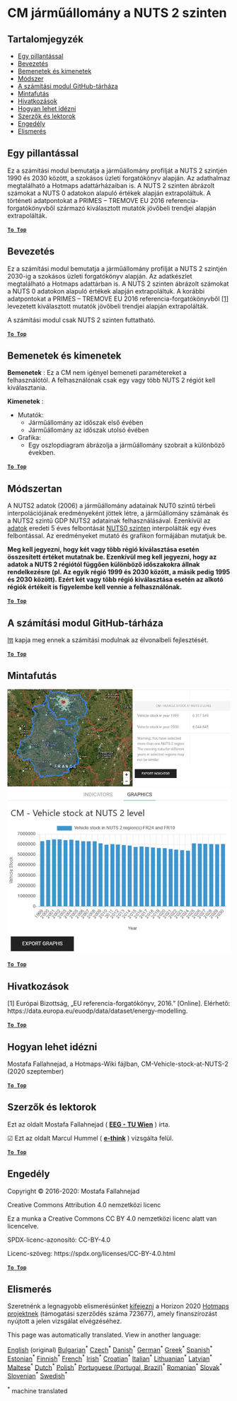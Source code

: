 <h1><a class="anchor" id="cm-vehicle-stock-at-nuts-2-level" href="#cm-vehicle-stock-at-nuts-2-level"><i class="fa fa-link"></i></a>CM járműállomány a NUTS 2 szinten</h1><h2><a class="anchor" id="table-of-contents" href="#table-of-contents"><i class="fa fa-link"></i></a> Tartalomjegyzék</h2><ul><li> <a href="#in-a-glance">Egy pillantással</a></li><li> <a href="#introduction">Bevezetés</a></li><li> <a href="#inputs-and-outputs">Bemenetek és kimenetek</a></li><li> <a href="#method">Módszer</a></li><li> <a href="#github-repository-of-this-calculation-module">A számítási modul GitHub-tárháza</a></li><li> <a href="#sample-run">Mintafutás</a></li><li> <a href="#references">Hivatkozások</a></li><li> <a href="#how-to-cite">Hogyan lehet idézni</a></li><li> <a href="#authors-and-reviewers">Szerzők és lektorok</a></li><li> <a href="#license">Engedély</a></li><li> <a href="#acknowledgement">Elismerés</a></li></ul><h2><a class="anchor" id="in-a-glance" href="#in-a-glance"><i class="fa fa-link"></i></a> Egy pillantással</h2><p> Ez a számítási modul bemutatja a járműállomány profilját a NUTS 2 szintjén 1990 és 2030 között, a szokásos üzleti forgatókönyv alapján. Az adathalmaz megtalálható a Hotmaps adattárházaiban is. A NUTS 2 szinten ábrázolt számokat a NUTS 0 adatokon alapuló értékek alapján extrapoláltuk. A történeti adatpontokat a PRIMES – TREMOVE EU 2016 referencia-forgatókönyvből származó kiválasztott mutatók jövőbeli trendjei alapján extrapolálták.</p><p> <a href="#table-of-contents"><strong><code>To Top</code></strong></a></p><h2><a class="anchor" id="introduction" href="#introduction"><i class="fa fa-link"></i></a> Bevezetés</h2><p> Ez a számítási modul bemutatja a járműállomány profilját a NUTS 2 szintjén 2030-ig a szokásos üzleti forgatókönyv alapján. Az adatkészlet megtalálható a Hotmaps adattárban is. A NUTS 2 szinten ábrázolt számokat a NUTS 0 adatokon alapuló értékek alapján extrapoláltuk. A korábbi adatpontokat a PRIMES – TREMOVE EU 2016 referencia-forgatókönyvből <a href="#references">[1]</a> levezetett kiválasztott mutatók jövőbeli trendjei alapján extrapolálták.</p><p> A számítási modul csak NUTS 2 szinten futtatható.</p><p> <a href="#table-of-contents"><strong><code>To Top</code></strong></a></p><h2><a class="anchor" id="inputs-and-outputs" href="#inputs-and-outputs"><i class="fa fa-link"></i></a> Bemenetek és kimenetek</h2><p> <strong>Bemenetek</strong> : Ez a CM nem igényel bemeneti paramétereket a felhasználótól. A felhasználónak csak egy vagy több NUTS 2 régiót kell kiválasztania.</p><p> <strong>Kimenetek</strong> :</p><ul><li> Mutatók:<ul><li> Járműállomány az időszak első évében</li><li> Járműállomány az időszak utolsó évében</li></ul></li><li> Grafika:<ul><li> Egy oszlopdiagram ábrázolja a járműállomány szobrait a különböző években.</li></ul></li></ul><p> <a href="#table-of-contents"><strong><code>To Top</code></strong></a></p><h2><a class="anchor" id="methodology" href="#methodology"><i class="fa fa-link"></i></a> Módszertan</h2><p> A NUTS2 adatok (2006) a járműállomány adatainak NUT0 szintű térbeli interpolációjának eredményeként jöttek létre, a járműállomány számának és a NUTS2 szintű GDP NUTS2 adatainak felhasználásával. Ezenkívül az <a href="https://gitlab.com/hotmaps/transport/nuts0">adatok</a> eredeti 5 éves felbontását <a href="https://gitlab.com/hotmaps/transport/nuts0">NUTS0 szinten</a> interpolálták egy éves felbontással. Az eredményeket mutató és grafikon formájában mutatjuk be.</p><p> <strong>Meg kell jegyezni, hogy két vagy több régió kiválasztása esetén összesített értéket mutatnak be. Ezenkívül meg kell jegyezni, hogy az adatok a NUTS 2 régiótól függően különböző időszakokra állnak rendelkezésre (pl. Az egyik régió 1999 és 2030 között, a másik pedig 1995 és 2030 között). Ezért két vagy több régió kiválasztása esetén az alkotó régiók értékeit is figyelembe kell vennie a felhasználónak.</strong></p><p> <a href="#table-of-contents"><strong><code>To Top</code></strong></a></p><h2><a class="anchor" id="github-repository-of-this-calculation-module" href="#github-repository-of-this-calculation-module"><i class="fa fa-link"></i></a> A számítási modul GitHub-tárháza</h2><p> <a href="https://github.com/HotMaps/vehicle_stock/tree/develop">Itt</a> kapja meg ennek a számítási modulnak az élvonalbeli fejlesztését.</p><p> <a href="#table-of-contents"><strong><code>To Top</code></strong></a></p><h2><a class="anchor" id="sample-run" href="#sample-run"><i class="fa fa-link"></i></a> Mintafutás</h2><img src="/en/CM-Vehicle-stock-at-NUTS-2-level/1.png"/><img src="/en/CM-Vehicle-stock-at-NUTS-2-level/2.png"/><p> <a href="#table-of-contents"><strong><code>To Top</code></strong></a></p><h2><a class="anchor" id="references" href="#references"><i class="fa fa-link"></i></a> Hivatkozások</h2><p> [1] Európai Bizottság, „EU referencia-forgatókönyv, 2016.” [Online]. Elérhető: https://data.europa.eu/euodp/data/dataset/energy-modelling.</p><p> <a href="#table-of-contents"><strong><code>To Top</code></strong></a></p><h2><a class="anchor" id="how-to-cite" href="#how-to-cite"><i class="fa fa-link"></i></a> Hogyan lehet idézni</h2><p> Mostafa Fallahnejad, a Hotmaps-Wiki fájlban, CM-Vehicle-stock-at-NUTS-2 (2020 szeptember)</p><p> <a href="#table-of-contents"><strong><code>To Top</code></strong></a></p><h2><a class="anchor" id="authors-and-reviewers" href="#authors-and-reviewers"><i class="fa fa-link"></i></a> Szerzők és lektorok</h2><p> Ezt az oldalt Mostafa Fallahnejad ( <strong><a href="https://eeg.tuwien.ac.at/">EEG - TU Wien</a></strong> ) írta.</p><p> ☑ Ezt az oldalt Marcul Hummel ( <strong><a href="https://e-think.ac.at">e-think</a></strong> ) vizsgálta felül.</p><p> <a href="#table-of-contents"><strong><code>To Top</code></strong></a></p><h2><a class="anchor" id="license" href="#license"><i class="fa fa-link"></i></a> Engedély</h2><p> Copyright © 2016-2020: Mostafa Fallahnejad</p><p> Creative Commons Attribution 4.0 nemzetközi licenc</p><p> Ez a munka a Creative Commons CC BY 4.0 nemzetközi licenc alatt van licencelve.</p><p> SPDX-licenc-azonosító: CC-BY-4.0</p><p> Licenc-szöveg: https://spdx.org/licenses/CC-BY-4.0.html</p><p> <a href="#table-of-contents"><strong><code>To Top</code></strong></a></p><h2><a class="anchor" id="acknowledgement" href="#acknowledgement"><i class="fa fa-link"></i></a> Elismerés</h2><p> Szeretnénk a legnagyobb elismerésünket <a href="https://www.hotmaps-project.eu">kifejezni</a> a Horizon 2020 <a href="https://www.hotmaps-project.eu">Hotmaps projektnek</a> (támogatási szerződés száma 723677), amely finanszírozást nyújtott a jelen vizsgálat elvégzéséhez.</p>
<!--- THIS IS A SUPER UNIQUE IDENTIFIER -->

This page was automatically translated. View in another language:

[English](../en/CM-Vehicle-stock-at-NUTS-2-level) (original) [Bulgarian](../bg/CM-Vehicle-stock-at-NUTS-2-level)<sup>\*</sup> [Czech](../cs/CM-Vehicle-stock-at-NUTS-2-level)<sup>\*</sup> [Danish](../da/CM-Vehicle-stock-at-NUTS-2-level)<sup>\*</sup> [German](../de/CM-Vehicle-stock-at-NUTS-2-level)<sup>\*</sup> [Greek](../el/CM-Vehicle-stock-at-NUTS-2-level)<sup>\*</sup> [Spanish](../es/CM-Vehicle-stock-at-NUTS-2-level)<sup>\*</sup> [Estonian](../et/CM-Vehicle-stock-at-NUTS-2-level)<sup>\*</sup> [Finnish](../fi/CM-Vehicle-stock-at-NUTS-2-level)<sup>\*</sup> [French](../fr/CM-Vehicle-stock-at-NUTS-2-level)<sup>\*</sup> [Irish](../ga/CM-Vehicle-stock-at-NUTS-2-level)<sup>\*</sup> [Croatian](../hr/CM-Vehicle-stock-at-NUTS-2-level)<sup>\*</sup>  [Italian](../it/CM-Vehicle-stock-at-NUTS-2-level)<sup>\*</sup> [Lithuanian](../lt/CM-Vehicle-stock-at-NUTS-2-level)<sup>\*</sup> [Latvian](../lv/CM-Vehicle-stock-at-NUTS-2-level)<sup>\*</sup> [Maltese](../mt/CM-Vehicle-stock-at-NUTS-2-level)<sup>\*</sup> [Dutch](../nl/CM-Vehicle-stock-at-NUTS-2-level)<sup>\*</sup> [Polish](../pl/CM-Vehicle-stock-at-NUTS-2-level)<sup>\*</sup> [Portuguese (Portugal, Brazil)](../pt/CM-Vehicle-stock-at-NUTS-2-level)<sup>\*</sup> [Romanian](../ro/CM-Vehicle-stock-at-NUTS-2-level)<sup>\*</sup> [Slovak](../sk/CM-Vehicle-stock-at-NUTS-2-level)<sup>\*</sup> [Slovenian](../sl/CM-Vehicle-stock-at-NUTS-2-level)<sup>\*</sup> [Swedish](../sv/CM-Vehicle-stock-at-NUTS-2-level)<sup>\*</sup> 

<sup>\*</sup> machine translated
